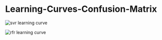 # Learning-Curves-Confusion-Matrix

![svr learning curve](https://user-images.githubusercontent.com/80234350/127791542-017281b8-29d7-4a9d-a5a6-af976e5ed3a2.png) 


![rfr learning curve](https://user-images.githubusercontent.com/80234350/127791664-84d4d27b-3933-4876-82d8-29a9190572c9.png)


